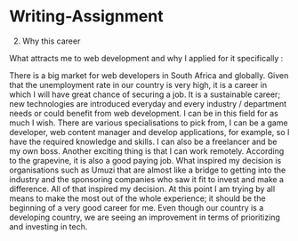# Writing-Assignment
2. Why this career

What attracts me to web development and why I applied for it specifically :

There is a big market for web developers in South Africa and globally. Given that the unemployment rate in our country is very high, it is a career in which I will have great
chance of securing a job.
It is a sustainable career; new technologies are introduced everyday and every industry / department needs or could benefit from web development. I can be in this field for as much I wish.
There are various specialisations to pick from, I can be a game developer, web content manager and develop applications, for example, so I have the required knowledge and skills.
I can also be a freelancer and be my own boss.
 Another exciting thing is that I can work remotely.
According to the grapevine, it is also a good paying job.
What inspired my decision is organisations such as Umuzi that are almost like a bridge to getting into the industry and the sponsoring companies who saw it fit to invest and make a difference. All of that inspired my decision.
At this point I am trying by all means to make the most out of the whole experience; it should be the beginning of a very good career for me.
Even though our country is a developing country, we are seeing an improvement in terms of prioritizing and investing in tech.

